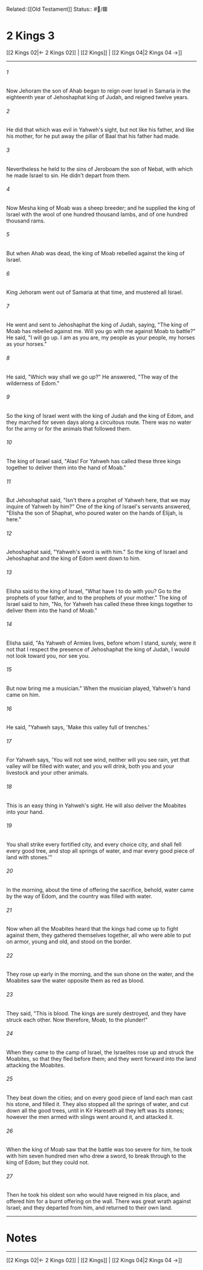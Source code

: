 Related::[[Old Testament]]
Status:: #📖/🟥
# 2 Kings 3

[[2 Kings 02|← 2 Kings 02]] | [[2 Kings]] | [[2 Kings 04|2 Kings 04 →]]
***



###### 1 
Now Jehoram the son of Ahab began to reign over Israel in Samaria in the eighteenth year of Jehoshaphat king of Judah, and reigned twelve years. 

###### 2 
He did that which was evil in Yahweh's sight, but not like his father, and like his mother, for he put away the pillar of Baal that his father had made. 

###### 3 
Nevertheless he held to the sins of Jeroboam the son of Nebat, with which he made Israel to sin. He didn't depart from them. 

###### 4 
Now Mesha king of Moab was a sheep breeder; and he supplied the king of Israel with the wool of one hundred thousand lambs, and of one hundred thousand rams. 

###### 5 
But when Ahab was dead, the king of Moab rebelled against the king of Israel. 

###### 6 
King Jehoram went out of Samaria at that time, and mustered all Israel. 

###### 7 
He went and sent to Jehoshaphat the king of Judah, saying, "The king of Moab has rebelled against me. Will you go with me against Moab to battle?" He said, "I will go up. I am as you are, my people as your people, my horses as your horses." 

###### 8 
He said, "Which way shall we go up?" He answered, "The way of the wilderness of Edom." 

###### 9 
So the king of Israel went with the king of Judah and the king of Edom, and they marched for seven days along a circuitous route. There was no water for the army or for the animals that followed them. 

###### 10 
The king of Israel said, "Alas! For Yahweh has called these three kings together to deliver them into the hand of Moab." 

###### 11 
But Jehoshaphat said, "Isn't there a prophet of Yahweh here, that we may inquire of Yahweh by him?" One of the king of Israel's servants answered, "Elisha the son of Shaphat, who poured water on the hands of Elijah, is here." 

###### 12 
Jehoshaphat said, "Yahweh's word is with him." So the king of Israel and Jehoshaphat and the king of Edom went down to him. 

###### 13 
Elisha said to the king of Israel, "What have I to do with you? Go to the prophets of your father, and to the prophets of your mother." The king of Israel said to him, "No, for Yahweh has called these three kings together to deliver them into the hand of Moab." 

###### 14 
Elisha said, "As Yahweh of Armies lives, before whom I stand, surely, were it not that I respect the presence of Jehoshaphat the king of Judah, I would not look toward you, nor see you. 

###### 15 
But now bring me a musician." When the musician played, Yahweh's hand came on him. 

###### 16 
He said, "Yahweh says, 'Make this valley full of trenches.' 

###### 17 
For Yahweh says, 'You will not see wind, neither will you see rain, yet that valley will be filled with water, and you will drink, both you and your livestock and your other animals. 

###### 18 
This is an easy thing in Yahweh's sight. He will also deliver the Moabites into your hand. 

###### 19 
You shall strike every fortified city, and every choice city, and shall fell every good tree, and stop all springs of water, and mar every good piece of land with stones.'" 

###### 20 
In the morning, about the time of offering the sacrifice, behold, water came by the way of Edom, and the country was filled with water. 

###### 21 
Now when all the Moabites heard that the kings had come up to fight against them, they gathered themselves together, all who were able to put on armor, young and old, and stood on the border. 

###### 22 
They rose up early in the morning, and the sun shone on the water, and the Moabites saw the water opposite them as red as blood. 

###### 23 
They said, "This is blood. The kings are surely destroyed, and they have struck each other. Now therefore, Moab, to the plunder!" 

###### 24 
When they came to the camp of Israel, the Israelites rose up and struck the Moabites, so that they fled before them; and they went forward into the land attacking the Moabites. 

###### 25 
They beat down the cities; and on every good piece of land each man cast his stone, and filled it. They also stopped all the springs of water, and cut down all the good trees, until in Kir Hareseth all they left was its stones; however the men armed with slings went around it, and attacked it. 

###### 26 
When the king of Moab saw that the battle was too severe for him, he took with him seven hundred men who drew a sword, to break through to the king of Edom; but they could not. 

###### 27 
Then he took his oldest son who would have reigned in his place, and offered him for a burnt offering on the wall. There was great wrath against Israel; and they departed from him, and returned to their own land.

---
# Notes


***
[[2 Kings 02|← 2 Kings 02]] | [[2 Kings]] | [[2 Kings 04|2 Kings 04 →]]
